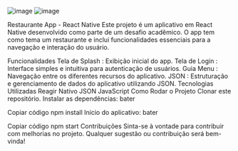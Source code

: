 ![image](https://github.com/user-attachments/assets/cc01e264-5859-4e3c-8976-dee8287adae6)
![image](https://github.com/user-attachments/assets/61a007de-8f4f-44bc-9bd6-604a36edd212)


Restaurante App - React Native
Este projeto é um aplicativo em React Native desenvolvido como parte de um desafio acadêmico. O app tem como tema um restaurante e inclui funcionalidades essenciais para a navegação e interação do usuário.

Funcionalidades
Tela de Splash : Exibição inicial do app.
Tela de Login : Interface simples e intuitiva para autenticação de usuários.
Guia Menu : Navegação entre os diferentes recursos do aplicativo.
JSON : Estruturação e gerenciamento de dados do aplicativo utilizando JSON.
Tecnologias Utilizadas
Reagir Nativo
JSON
JavaScript
Como Rodar o Projeto
Clonar este repositório.
Instalar as dependências:
bater

Copiar código
npm install
Início do aplicativo:
bater

Copiar código
npm start
Contribuições
Sinta-se à vontade para contribuir com melhorias no projeto. Qualquer sugestão ou contribuição será bem-vinda!
